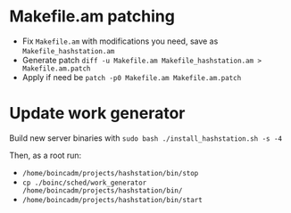 # Makefile.am patching
 * Fix `Makefile.am` with modifications you need, save as `Makefile_hashstation.am`
 * Generate patch ```diff -u Makefile.am Makefile_hashstation.am > Makefile.am.patch```
 * Apply if need be ```patch -p0 Makefile.am Makefile.am.patch```

# Update work generator 

Build new server binaries with `sudo bash ./install_hashstation.sh -s -4`

Then, as a root run:
* `/home/boincadm/projects/hashstation/bin/stop`
* `cp ./boinc/sched/work_generator /home/boincadm/projects/hashstation/bin/`
* `/home/boincadm/projects/hashstation/bin/start`

